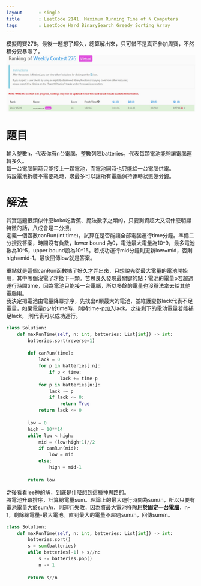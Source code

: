 ```yaml
---
layout      : single
title       : LeetCode 2141. Maximum Running Time of N Computers
tags 		: LeetCode Hard BinarySearch Greedy Sorting Array
---
```

模擬周賽276。最後一題想了超久，總算解出來，只可惜不是真正參加周賽，不然積分要暴漲了。  
![排名圖](/assets/img/mock276-rank216.jpg)

# 題目
輸入整數n，代表你有n台電腦，整數列陣batteries，代表每顆電池能夠讓電腦運轉多久。  
每一台電腦同時只能接上一顆電池，而電池同時也只能給一台電腦供電。  
假設電池拆裝不需要耗時，求最多可以讓所有電腦保持運轉狀態幾分鐘。

# 解法
其實這題很類似什麼koko吃香蕉、魔法數字之類的，只要測資超大又沒什麼明顯特徵的話，八成會是二分搜。  
定義一個函數canRun(int time)，試算在是否能讓全部電腦運行time分鐘。準備二分搜找答案，時間沒有負數，lower bound
為0，電池最大電量為10^9，最多電池數為10^5，upper bound設為10^15。若成功運行mid分鐘則更新low=mid，否則high=mid-1。最後回傳low就是答案。  

重點就是這個canRun函數搞了好久才弄出來，只想說先從最大電量的電池開始用，其中哪個沒電了才換下一顆。苦思良久發現最關鍵的點：電池的電量p若超過運行時間time，因為電池只能接一台電腦，所以多餘的電量也沒辦法拿去給其他電腦用。  
我決定把電池由電量降冪排序，先找出n顆最大的電池，並維護變數lack代表不足電量，如果電量p少於time時，則將time-p加入lack。之後剩下的電池電量若能補足lack，
則代表可以成功運行。

```python
class Solution:
    def maxRunTime(self, n: int, batteries: List[int]) -> int:
        batteries.sort(reverse=1)

        def canRun(time):
            lack = 0
            for p in batteries[:n]:
                if p < time:
                    lack += time-p
            for p in batteries[n:]:
                lack -= p
                if lack <= 0:
                    return True
            return lack <= 0

        low = 0
        high = 10**14
        while low < high:
            mid = (low+high+1)//2
            if canRun(mid):
                low = mid
            else:
                high = mid-1

        return low

```

之後看看lee神的解，到底是什麼想到這種神思路的。  
將電池升冪排序，計算總電量sum。理論上的最大運行時間為sum/n，所以只要有電池電量大於sum/n，則運行失敗，因為將最大電池移除**用於固定一台電腦**，n-1，剩餘總電量-最大電池。直到最大的電量不超過sum/n，回傳sum/n。

```python
class Solution:
    def maxRunTime(self, n: int, batteries: List[int]) -> int:
        batteries.sort()
        s = sum(batteries)
        while batteries[-1] > s//n:
            s -= batteries.pop()
            n -= 1

        return s//n

```